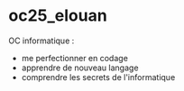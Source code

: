 # oc25_elouan

OC informatique :

* me perfectionner en codage
* apprendre de nouveau langage
* comprendre les secrets de l'informatique
